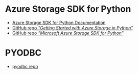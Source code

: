 # Azure Storage SDK for Python

* [Azure Storage SDK for Python Documentation](https://azure-storage.readthedocs.io/index.html)
* [GitHub repo _"Getting Started with Azure Storage in Python"_](https://github.com/Azure-Samples/storage-python-getting-started)
* [GitHub repo _"Microsoft Azure Storage SDK for Python"_](https://github.com/Azure/azure-storage-python)

# PYODBC
* [pyodbc repo](https://github.com/mkleehammer/pyodbc)
